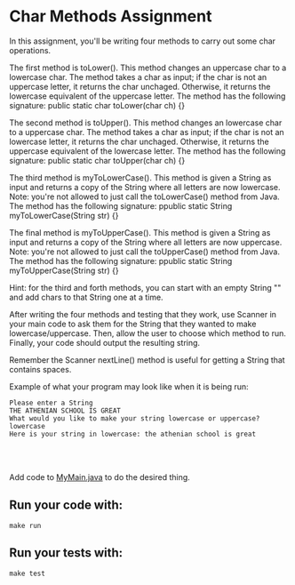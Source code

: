 # Char Methods Assignment

In this assignment, you'll be writing four methods to carry out some char operations. 

The first method is toLower(). This method changes an uppercase char to a lowercase char. The method takes a char as input; if the char is not an uppercase letter, it returns the char unchaged. Otherwise, it returns the lowercase equivalent of the uppercase letter. The method has the following signature: public static char toLower(char ch) {}

The second method is toUpper(). This method changes an lowercase char to a uppercase char. The method takes a char as input; if the char is not an lowercase letter, it returns the char unchaged. Otherwise, it returns the uppercase equivalent of the lowercase letter. The method has the following signature: public static char toUpper(char ch) {}

The third method is myToLowerCase(). This method is given a String as input and returns a copy of the String where all letters are now lowercase. Note: you're not allowed to just call the toLowerCase() method from Java. The method has the following signature: ppublic static String myToLowerCase(String str) {}

The final method is myToUpperCase(). This method is given a String as input and returns a copy of the String where all letters are now uppercase. Note: you're not allowed to just call the toUpperCase() method from Java. The method has the following signature: ppublic static String myToUpperCase(String str) {}

Hint: for the third and forth methods, you can start with an empty String "" and add chars to that String one at a time.

After writing the four methods and testing that they work, use Scanner in your main code to ask them for the String that they wanted to make lowercase/uppercase. Then, allow the user to choose which method to run. Finally, your code should output the resulting string. 

Remember the Scanner nextLine() method is useful for getting a String that contains spaces. 

Example of what your program may look like when it is being run:
```shell script
Please enter a String
THE ATHENIAN SCHOOL IS GREAT
What would you like to make your string lowercase or uppercase?
lowercase
Here is your string in lowercase: the athenian school is great
```

<br />
<br />

Add code to [MyMain.java](src/main/java/MyMain.java) to do the desired thing.

## Run your code with:
```shell script
make run
```

## Run your tests with:
```shell script
make test
```